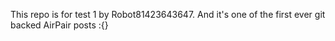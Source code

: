 This repo is for test 1 by Robot81423643647. And it's one of the first ever git backed AirPair posts :{}